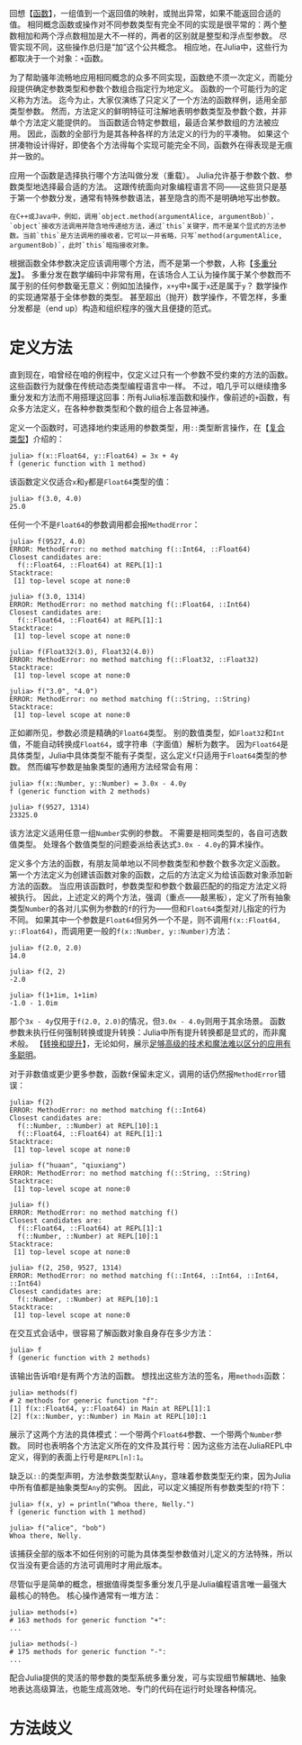 回想【[函数](./函数.md "Functions")】，一组值到一个返回值的映射，或抛出异常，如果不能返回合适的值。
相同概念函数或操作对不同参数类型有完全不同的实现是很平常的：两个整数相加和两个浮点数相加是大不一样的，两者的区别就是整型和浮点型参数。
尽管实现不同，这些操作总归是“加”这个公共概念。
相应地，在Julia中，这些行为都取决于一个对象：`+`函数。

为了帮助骚年流畅地应用相同概念的众多不同实现，函数绝不须一次定义，而能分段提供确定参数类型和参数个数组合指定行为地定义。
函数的一个可能行为的定义称为方法。
迄今为止，大家仅演练了只定义了一个方法的函数样例，适用全部类型参数。
然而，方法定义的鲜明特征可注解地表明参数类型及参数个数，并非单个方法定义能提供的。
当函数适合特定参数组，最适合某参数组的方法被应用。
因此，函数的全部行为是其各种各样的方法定义的行为的平凑物。
如果这个拼凑物设计得好，即使各个方法得每个实现可能完全不同，函数外在得表现是无痕并一致的。

应用一个函数是选择执行哪个方法叫做分发（重载）。
Julia允许基于参数个数、参数类型地选择最合适的方法。
这跟传统面向对象编程语言不同——这些货只是基于第一个参数分发，通常有特殊参数语法，甚至隐含的而不是明确地写出参数。

    在C++或Java中，例如，调用`object.method(argumentAlice, argumentBob)`，`object`接收方法调用并隐含地传递给方法，通过`this`关键字，而不是某个显式的方法参数。当前`this`是方法调用的接收者，它可以一并省略，只写`method(argumentAlice, argumentBob)`，此时`this`暗指接收对象。

根据函数全体参数决定应该调用哪个方法，而不是第一个参数，人称【[多重分发](https://en.wikipedia.org/wiki/Multiple_dispatch)】。
多重分发在数学编码中非常有用，在该场合人工认为操作属于某个参数而不属于别的任何参数毫无意义：例如加法操作，`x+y`中`+`属于`x`还是属于`y`？
数学操作的实现通常基于全体参数的类型。
甚至超出（抛开）数学操作，不管怎样，多重分发都是（end up）构造和组织程序的强大且便捷的范式。

# 定义方法

直到现在，咱曾经在咱的例程中，仅定义过只有一个参数不受约束的方法的函数。
这些函数行为就像在传统动态类型编程语言中一样。
不过，咱几乎可以继续撸多重分发和方法而不用搭理这回事：所有Julia标准函数和操作，像前述的`+`函数，有众多方法定义，在各种参数类型和个数的组合上各显神通。

定义一个函数时，可选择地约束适用的参数类型，用`::`类型断言操作，在【[复合类型](./类型.md "Types - Composite Types")】介绍的：
```
julia> f(x::Float64, y::Float64) = 3x + 4y
f (generic function with 1 method)
```
该函数定义仅适合`x`和`y`都是`Float64`类型的值：
```
julia> f(3.0, 4.0)
25.0
```
任何一个不是`Float64`的参数调用都会报`MethodError`：
```
julia> f(9527, 4.0)
ERROR: MethodError: no method matching f(::Int64, ::Float64)
Closest candidates are:
  f(::Float64, ::Float64) at REPL[1]:1
Stacktrace:
 [1] top-level scope at none:0

julia> f(3.0, 1314)
ERROR: MethodError: no method matching f(::Float64, ::Int64)
Closest candidates are:
  f(::Float64, ::Float64) at REPL[1]:1
Stacktrace:
 [1] top-level scope at none:0

julia> f(Float32(3.0), Float32(4.0))
ERROR: MethodError: no method matching f(::Float32, ::Float32)
Stacktrace:
 [1] top-level scope at none:0

julia> f("3.0", "4.0")
ERROR: MethodError: no method matching f(::String, ::String)
Stacktrace:
 [1] top-level scope at none:0
```
正如卿所见，参数必须是精确的`Float64`类型。
别的数值类型，如`Float32`和`Int`值，不能自动转换成`Float64`，或字符串（字面值）解析为数字。
因为`Float64`是具体类型，Julia中具体类型不能有子类型，这么定义`f`只适用于`Float64`类型的参数。
然而编写参数是抽象类型的通用方法经常会有用：
```
julia> f(x::Number, y::Number) = 3.0x - 4.0y
f (generic function with 2 methods)

julia> f(9527, 1314)
23325.0
```
该方法定义适用任意一组`Number`实例的参数。
不需要是相同类型的，各自可选数值类型。
处理各个数值类型的问题委派给表达式`3.0x - 4.0y`的算术操作。

定义多个方法的函数，有朋友简单地以不同参数类型和参数个数多次定义函数。
第一个方法定义为创建该函数对象的函数，之后的方法定义为给该函数对象添加新方法的函数。
当应用该函数时，参数类型和参数个数最匹配的的指定方法定义将被执行。
因此，上述定义的两个方法，强调（重点——敲黑板），定义了所有抽象类型`Number`的各对儿实例为参数的`f`的行为——但和`Float64`类型对儿指定的行为不同。
如果其中一个参数是`Float64`但另外一个不是，则不调用`f(x::Float64, y::Float64)`，而调用更一般的`f(x::Number, y::Number)`方法：
```
julia> f(2.0, 2.0)
14.0

julia> f(2, 2)
-2.0

julia> f(1+1im, 1+1im)
-1.0 - 1.0im
```
那个`3x - 4y`仅用于`f(2.0, 2.0)`的情况，但`3.0x - 4.0y`则用于其余场景。
函数参数未执行任何强制转换或提升转换：Julia中所有提升转换都是显式的，而非魔术般。
【[转换和提升](./转换和提升.md "Conversion and Promotion")】，无论如何，展示[足够高级的技术和魔法难以区分的应用有多聪明](https://en.wikipedia.org/wiki/Arthur_C._Clarke "C Clarke - British Science Fiction Writer")。

对于非数值或更少更多参数，函数`f`保留未定义，调用的话仍然报`MethodError`错误：
```
julia> f(2)
ERROR: MethodError: no method matching f(::Int64)
Closest candidates are:
  f(::Number, ::Number) at REPL[10]:1
  f(::Float64, ::Float64) at REPL[1]:1
Stacktrace:
 [1] top-level scope at none:0

julia> f("huaan", "qiuxiang")
ERROR: MethodError: no method matching f(::String, ::String)
Stacktrace:
 [1] top-level scope at none:0

julia> f()
ERROR: MethodError: no method matching f()
Closest candidates are:
  f(::Float64, ::Float64) at REPL[1]:1
  f(::Number, ::Number) at REPL[10]:1
Stacktrace:
 [1] top-level scope at none:0

julia> f(2, 250, 9527, 1314)
ERROR: MethodError: no method matching f(::Int64, ::Int64, ::Int64, ::Int64)
Closest candidates are:
  f(::Number, ::Number) at REPL[10]:1
Stacktrace:
 [1] top-level scope at none:0
```
在交互式会话中，很容易了解函数对象自身存在多少方法：
```
julia> f
f (generic function with 2 methods)
```
该输出告诉咱`f`是有两个方法的函数。
想找出这些方法的签名，用`methods`函数：
```
julia> methods(f)
# 2 methods for generic function "f":
[1] f(x::Float64, y::Float64) in Main at REPL[1]:1
[2] f(x::Number, y::Number) in Main at REPL[10]:1
```
展示了这两个方法的具体模式：一个带两个`Float64`参数、一个带两个`Number`参数。
同时也表明各个方法定义所在的文件及其行号：因为这些方法在JuliaREPL中定义，得到的表面上行号是`REPL[n]:1`。

缺乏以`::`的类型声明，方法参数类型默认`Any`，意味着参数类型无约束，因为Julia中所有值都是抽象类型`Any`的实例。
因此，可以定义捕捉所有参数类型的`f`符下：
```
julia> f(x, y) = println("Whoa there, Nelly.")
f (generic function with 1 method)

julia> f("alice", "bob")
Whoa there, Nelly.
```
该捕获全部的版本不如任何别的可能为具体类型参数值对儿定义的方法特殊，所以仅当没有更合适的方法可调用时才用此版本。

尽管似乎是简单的概念，根据值得类型多重分发几乎是Julia编程语言唯一最强大最核心的特色。
核心操作通常有一堆方法：
```
julia> methods(+)
# 163 methods for generic function "+":
...

julia> methods(-)
# 175 methods for generic function "-":
...
```
配合Julia提供的灵活的带参数的类型系统多重分发，可与实现细节解耦地、抽象地表达高级算法，也能生成高效地、专门的代码在运行时处理各种情况。

# 方法歧义
